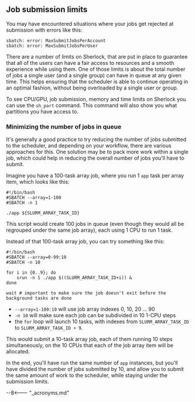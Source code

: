 ## Job submission limits

You may have encountered situations where your jobs get rejected at submission
with errors like this:
```
sbatch: error: MaxSubmitJobsPerAccount
sbatch: error: MaxSubmitJobsPerUser
```

There are a number of limits on Sherlock, that are put in place to guarantee
that all of the users can have a fair access to resources and a smooth
experience while using them. One of those limits is about the total number of
jobs a single user (and a single group) can have in queue at any given time.
This helps ensuring that the scheduler is able to continue operating in an
optimal fashion, without being overloaded by a single user or group.

To see CPU/GPU, job submission, memory and time limits on Sherlock you can use the `sh_part` command.  This command will also show you what partitions you have access to.

### Minimizing the number of jobs in queue

It's generally a good practice to try reducing the number of jobs submitted to
the scheduler, and depending on your workflow, there are various approaches for
this. One solution may be to pack more work within a single job, which could
help in reducing the overall number of jobs you'll have to submit.

Imagine you have a 100-task array job, where you run 1 `app` task per array
item, which looks like this:


```shell
#!/bin/bash
#SBATCH --array=1-100
#SBATCH -n 1

./app ${SLURM_ARRAY_TASK_ID}
```

This script would create 100 jobs in queue (even though they would all
be regrouped under the same job array), each using 1 CPU to run 1 task.



Instead of that 100-task array job, you can try something like this:

```shell
#!/bin/bash
#SBATCH --array=0-99:10
#SBATCH -n 10

for i in {0..9}; do
    srun -n 1 ./app $((SLURM_ARRAY_TASK_ID+i)) &
done

wait # important to make sure the job doesn't exit before the background tasks are done
```

  * `--array=1-100:10` will use job array indexes 0, 10, 20 ... 90
  * `-n 10` will make sure each job can be subdivided in 10 1-CPU steps
  * the `for` loop will launch 10 tasks, with indexes from
    `SLURM_ARRAY_TASK_ID` to `SLURM_ARRAY_TASK_ID + 9`.

This would submit a 10-task array job, each of them running 10 steps
simultaneously, on the 10 CPUs that each of the job array item will be allocated.

In the end, you'll have run the same number of `app` instances, but you'll have
divided the number of jobs submitted by 10, and allow you to submit the same
amount of work to the scheduler, while staying under the submission limits.


--8<--- "_acronyms.md"

